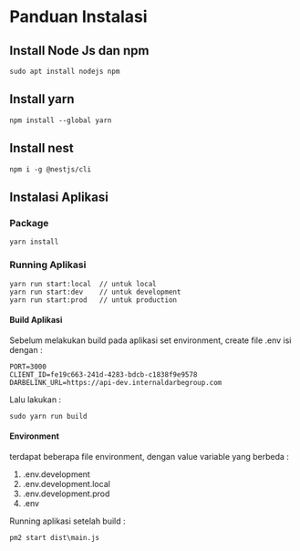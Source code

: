 # Panduan Instalasi
## Install Node Js dan npm

```
sudo apt install nodejs npm
```

## Install yarn
```
npm install --global yarn
```
## Install nest
```
npm i -g @nestjs/cli
```

## Instalasi Aplikasi
### Package
```
yarn install
```

### Running Aplikasi

```
yarn run start:local  // untuk local
yarn run start:dev    // untuk development
yarn run start:prod   // untuk production
```

#### Build Aplikasi
Sebelum melakukan build pada aplikasi set environment, create file .env isi dengan :
```
PORT=3000
CLIENT_ID=fe19c663-241d-4283-bdcb-c1838f9e9578
DARBELINK_URL=https://api-dev.internaldarbegroup.com
```
Lalu lakukan :
```
sudo yarn run build
```

#### Environment

terdapat beberapa file environment, dengan value variable yang berbeda : 
1. .env.development
2. .env.development.local
3. .env.development.prod
4. .env

Running aplikasi setelah build :
```
pm2 start dist\main.js
```